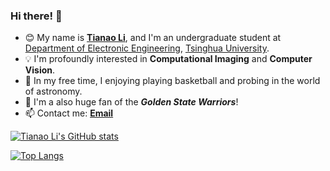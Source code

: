 ### Hi there! 👋

<!--
**Lukeli0425/Lukeli0425** is a ✨ _special_ ✨ repository because its `README.md` (this file) appears on your GitHub profile.

Here are some ideas to get you started:

- 🔭 I’m currently working on ...
- 🌱 I’m currently learning ...
- 👯 I’m looking to collaborate on ...
- 🤔 I’m looking for help with ...
- 💬 Ask me about ...
- 📫 How to reach me: ...
- 😄 Pronouns: ...
- ⚡ Fun fact: ...
-->

- 😊 My name is [**Tianao Li**](https://lukeli0425.github.io), and I'm an undergraduate student at [Department of Electronic Engineering](https://www.ee.tsinghua.edu.cn/en/), [Tsinghua University](https://www.tsinghua.edu.cn/en/). 
- 💡 I'm profoundly interested in **Computational Imaging** and **Computer Vision**.
- 🔭 In my free time, I enjoying playing basketball and probing in the world of astronomy.
- 🏀 I'm a also huge fan of the ***Golden State Warriors***!
- 📫 Contact me: [**Email**](mailto:lta19@mails.tsinghua.edu.cn)
<!-- - 👇 Check out my projects on Github! -->

[![Tianao Li's GitHub stats](https://github-readme-stats.vercel.app/api?username=Lukeli0425&count_private=true&show_icons=true&theme=aura)](https://github.com/anuraghazra/github-readme-stats)

[![Top Langs](https://github-readme-stats.vercel.app/api/top-langs/?username=Lukeli0425&layout=compact&theme=aura)](https://github.com/anuraghazra/github-readme-stats)

<!-- [![Readme Card](https://github-readme-stats.vercel.app/api/pin/?username=Lukeli0425&repo=VASP)](https://github.com/anuraghazra/github-readme-stats) -->
